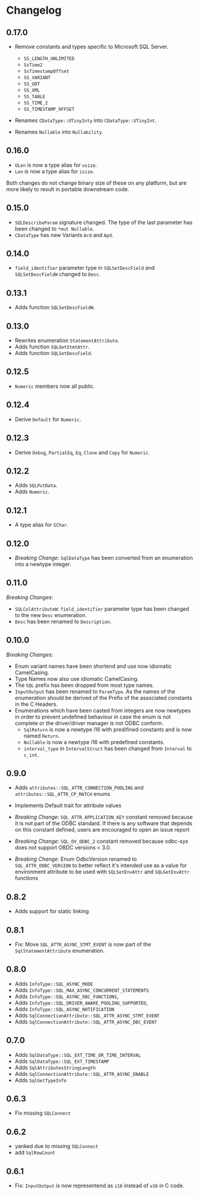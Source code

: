 Changelog
=========

0.17.0
------

* Remove constants and types specific to Microsoft SQL Server.

  * `SS_LENGTH_UNLIMITED`
  * `SsTime2`
  * `SsTimestampOffset`
  * `SS_VARIANT`
  * `SS_UDT`
  * `SS_XML`
  * `SS_TABLE`
  * `SS_TIME_2`
  * `SS_TIMESTAMP_OFFSET`

* Renames `CDataType::UTinyInty` into `CDataType::UTinyInt`.
* Renames `Nullable` into `Nullability`.

0.16.0
------

* `ULen` is now a type alias for `usize`.
* `Len` is now a type alias for `isize`.

Both changes do not change binary size of these on any platform, but are more likely to result in portable downstream code.

0.15.0
------

* `SQLDescribeParam` signature changed. The type of the last parameter has been changed to `*mut Nullable`.
* `CDataType` has new Variants `Ard` and `Apd`.

0.14.0
------

* `field_identifier` parameter type in `SQLSetDescField` and `SQLSetDescFieldW` changed to `Desc`.

0.13.1
------

* Adds function `SQLSetDescFieldW`.

0.13.0
------

* Rewrites enumeration `StatementAttribute`.
* Adds function `SQLGetStmtAttr`.
* Adds function `SQLSetDescField`.

0.12.5
------

* `Numeric` members now all public.

0.12.4
------

* Derive `Default` for `Numeric`.

0.12.3
------

* Derive `Debug`, `PartialEq`, `Eq`, `Clone` and `Copy` for `Numeric`.

0.12.2
------

* Adds `SQLPutData`.
* Adds `Numeric`.

0.12.1
------

* A type alias for `SChar`.

0.12.0
------

* *Breaking Change*: `SqlDataType` has been converted from an enumeration into a newtype integer.

0.11.0
------

*Breaking Changes*:

* `SQLColAttributeW`: `field_identifier` parameter type has been changed to the new `Desc` enumeration.
* `Desc` has been renamed to `Description`.

0.10.0
------

*Breaking Changes*:

* Enum variant names have been shortend and use now idiomatic CamelCasing.
* Type Names now also use idiomatic CamelCasing.
* The `SQL` prefix has been dropped from most type names.
* `InputOutput` has been renamed to `ParamType`. As the names of the enumeration should be derived of the Prefix of the associated constants in the C Headers.
* Enumerations which have been casted from integers are now newtypes in order to prevent undefined behaviour in case the enum is not complete or the driver/driver manager is not ODBC conform.
  * `SqlReturn` is now a newtype i16 with predifined constants and is now named `Return`.
  * `Nullable` is now a newtype i16 with predefined constants.
  * `interval_type` in `IntervalStruct` has been changed from `Interval` to `c_int`.

0.9.0
-----

* Adds `attributes::SQL_ATTR_CONNECTION_POOLING` and `attributes::SQL_ATTR_CP_MATCH` enums
* Implements Default trait for attribute values

* *Breaking Change*: `SQL_ATTR_APPLICATION_KEY` constant removed because it is not part of the ODBC standard.
If there is any software that depends on this constant defined, users are encouraged to open an
issue report
* *Breaking Change*: `SQL_OV_ODBC_2` constant removed because odbc-sys does not support OBDC versions < 3.0.
* *Breaking Change*: Enum OdbcVersion renamed to `SQL_ATTR_ODBC_VERSION` to better reflect it's intended use as a value
for environment attribute to be used with `SQLSetEnvAttr` and `SQLGetEnvAttr` functions

0.8.2
-----

* Adds support for static linking

0.8.1
-----

* Fix: Move `SQL_ATTR_ASYNC_STMT_EVENT` is now part of the `SqlStatementAttribute` enumeration.

0.8.0
-----

* Adds `InfoType::SQL_ASYNC_MODE`
* Adds `InfoType::SQL_MAX_ASYNC_CONCURRENT_STATEMENTS`
* Adds `InfoType::SQL_ASYNC_DBC_FUNCTIONS`,
* Adds `InfoType::SQL_DRIVER_AWARE_POOLING_SUPPORTED`,
* Adds `InfoType::SQL_ASYNC_NOTIFICATION`
* Adds `SqlConnectionAttribute::SQL_ATTR_ASYNC_STMT_EVENT`
* Adds `SqlConnectionAttribute::SQL_ATTR_ASYNC_DBC_EVENT`

0.7.0
-----

* Adds `SqlDataType::SQL_EXT_TIME_OR_TIME_INTERVAL`
* Adds `SqlDataType::SQL_EXT_TIMESTAMP`
* Adds `SqlAttributesStringLength`
* Adds `SqlConnectionAttribute::SQL_ATTR_ASYNC_ENABLE`
* Adds `SqlGetTypeInfo`

0.6.3
-----

* Fix missing `SQLConnect`

0.6.2
-----

* yanked due to missing `SQLConnect`
* add `SqlRowCount`

0.6.1
-----

* Fix: `InputOutput` is now representend as `i16` instead of `u16` in C code.
